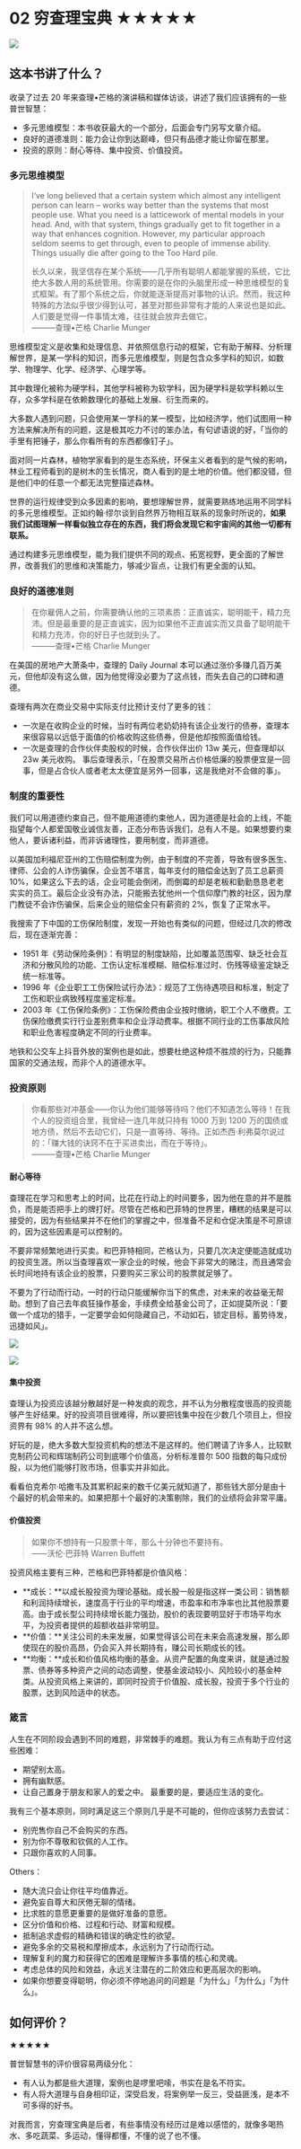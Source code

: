 # 02 穷查理宝典 ★★★★★

![](02%20%E7%A9%B7%E6%9F%A5%E7%90%86%E5%AE%9D%E5%85%B8%20%E2%98%85%E2%98%85%E2%98%85%E2%98%85%E2%98%85/%E6%9C%AA%E5%91%BD%E5%90%8D.002.jpeg)

## 这本书讲了什么？

收录了过去 20 年来查理•芒格的演讲稿和媒体访谈，讲述了我们应该拥有的一些普世智慧：
* 多元思维模型：本书收获最大的一个部分，后面会专门另写文章介绍。
* 良好的道德准则：能力会让你到达巅峰，但只有品德才能让你留在那里。
* 投资的原则：耐心等待、集中投资、价值投资。
 
### 多元思维模型

> I‘ve long believed that a certain system which almost any intelligent person can learn – works way better than the systems that most people use. What you need is a latticework of mental models in your head. And, with that system, things gradually get to fit together in a way that enhances cognition. However, my particular approach seldom seems to get through, even to people of immense ability. Things usually die after going to the Too Hard pile.  
>   
> 长久以来，我坚信存在某个系统——几乎所有聪明人都能掌握的系统，它比绝大多数人用的系统管用。你需要的是在你的头脑里形成一种思维模型的复式框架。有了那个系统之后，你就能逐渐提高对事物的认识。然而，我这种特殊的方法似乎很少得到认可，甚至对那些非常有才能的人来说也是如此。人们要是觉得一件事情太难，往往就会放弃去做它。  
> ———查理•芒格 Charlie Munger  

思维模型定义是收集和处理信息、并依照信息行动的框架，它有助于解释、分析理解世界，是某一学科的知识，而多元思维模型，则是包含众多学科的知识，如数学、物理学、化学、经济学、心理学等。

其中数理化被称为硬学科，其他学科被称为软学科，因为硬学科是软学科赖以生存，众多学科是在依赖数理化的基础上发展、衍生而来的。

大多数人遇到问题，只会使用某一学科的某一模型，比如经济学，他们试图用一种方法来解决所有的问题，这是极其吃力不讨的笨办法，有句谚语说的好，「当你的手里有把锤子，那么你看所有的东西都像钉子」。

面对同一片森林，植物学家看到的是生态系统，环保主义者看到的是气候的影响，林业工程师看到的是树木的生长情况，商人看到的是土地的价值。他们都没错，但是他们中的任意一个都无法完整描述森林。

世界的运行规律受到众多因素的影响，要想理解世界，就需要熟练地运用不同学科的多元思维模型。正如约翰·缪尔谈到自然界万物相互联系的现象时所说的，**如果我们试图理解一样看似独立存在的东西，我们将会发现它和宇宙间的其他一切都有联系。**

通过构建多元思维模型，能为我们提供不同的观点、拓宽视野，更全面的了解世界，改善我们的思维和决策能力，够减少盲点，让我们有更全面的认知。

### 良好的道德准则

> 在你雇佣人之前，你需要确认他的三项素质：正直诚实，聪明能干，精力充沛。但是最重要的是正直诚实，因为如果他不正直诚实而又具备了聪明能干和精力充沛，你的好日子也就到头了。  
> ———查理•芒格 Charlie Munger  

在美国的房地产大萧条中，查理的 Daily Journal 本可以通过涨价多赚几百万美元，但他却没有这么做，因为他觉得没必要为了这点钱，而失去自己的口碑和道德。

查理有两次在商业交易中实际支付比预计支付了更多的钱：
* 一次是在收购企业的时候，当时有两位老奶奶持有该企业发行的债券，查理本来很容易以远低于面值的价格收购这些债券，但是他却按照面值给钱。
* 一次是查理的合作伙伴卖股权的时候，合作伙伴出价 13w 美元，但查理却以 23w 美元收购。
事后查理表示，「在股票交易所占价格低廉的股票便宜是一回事，但是占合伙人或者老太太便宜是另外一回事，这是我绝对不会做的事」。

### 制度的重要性 

我们可以用道德约束自己，但不能用道德约束他人，因为道德是社会的上线，不能指望每个人都爱国敬业诚信友善，正态分布告诉我们，总有人不是。如果想要约束他人，要诉诸利益，而非诉诸理性，要用制度，而非道德。

以美国加利福尼亚州的工伤赔偿制度为例，由于制度的不完善，导致有很多医生、律师、公会的人诈伤骗保，企业苦不堪言，每年支付的赔偿金达到了员工总薪资 10%，如果这么下去的话，企业可能会倒闭，而倒霉的却是老板和勤勤恳恳老老实实的员工。最后企业没有办法，只能搬去犹他州一个信仰摩门教的社区，因为摩门教徒不会诈伤骗保，后来企业的赔偿金只有薪资的 2%，恢复了正常水平。

我搜索了下中国的工伤保险制度，发现一开始也有类似的问题，但经过几次的修改后，现在逐渐完善：
* 1951 年《劳动保险条例》：有明显的制度缺陷，比如覆盖范围窄、缺乏社会互济和分散风险的功能、工伤认定标准模糊、赔偿标准过时、伤残等级鉴定缺乏统一标准等。
* 1996 年《企业职工工伤保险试行办法》：规范了工伤待遇项目和标准，制定了工伤和职业病致残程度鉴定标准。
* 2003 年《工伤保险条例》：工伤保险费由企业按时缴纳，职工个人不缴费。工伤保险缴费实行行业差别费率和企业浮动费率。根据不同行业的工伤事故风险和职业危害程度确定不同的行业费率。

地铁和公交车上抖音外放的案例也是如此，想要杜绝这种烦不胜烦的行为，只能靠国家的交通法规，而非个人的道德水平。

### 投资原则

> 你看那些对冲基金——你认为他们能够等待吗？他们不知道怎么等待！在我个人的投资组合里，我曾经一连几年就只持有 1000 万到 1200 万的国债或地方债，然后不去动它们，只是一直等待、等待。正如杰西·利弗莫尔说过的：「赚大钱的诀窍不在于买进卖出，而在于等待」。  
> ———查理•芒格 Charlie Munger  

#### 耐心等待

查理花在学习和思考上的时间，比花在行动上的时间要多，因为他在意的并不是胜负，而是能否把手上的牌打好。尽管在芒格和巴菲特的世界里，糟糕的结果是可以接受的，因为有些结果并不在他们的掌握之中，但准备不足和仓促决策是不可原谅的，因为这些因素是可以控制的。

不要非常频繁地进行买卖。和巴菲特相同，芒格认为，只要几次决定便能造就成功的投资生涯。所以当查理喜欢一家企业的时候，他会下非常大的赌注，而且通常会长时间地持有该企业的股票，只要购买三家公司的股票就足够了。

不要为了行动而行动，一时的行动只能缓解你当下的焦虑，对未来的收益毫无帮助。想到了自己去年疯狂操作基金，手续费全给基金公司了，正如提莫所说：「要做一个成功的猎手，一定要学会如何隐藏自己，不动如石，锁定目标，蓄势待发，迅捷如风」。

![](https://cdn.jsdelivr.net/gh/CourseRye/courserye.github.io@master/uPic/beemo-teemo-lol-splash-art-league-of-legends-z617.jpg)

![](02%20%E7%A9%B7%E6%9F%A5%E7%90%86%E5%AE%9D%E5%85%B8%20%E2%98%85%E2%98%85%E2%98%85%E2%98%85%E2%98%85/beemo-teemo-lol-splash-art-league-of-legends-z617.jpg)

#### 集中投资

查理认为投资应该越分散越好是一种发疯的观念，并不认为分散程度很高的投资能够产生好结果。好的投资项目很难得，所以要把钱集中投在少数几个项目上，但投资界有 98% 的人并不这么想。

好玩的是，绝大多数大型投资机构的想法不是这样的。他们聘请了许多人，比较默克制药公司和辉瑞制药公司到底哪个价值高，分析标准普尔 500 指数的每只成份股，以为他们能够打败市场，但事实并非如此。

看看伯克希尔·哈撒韦及其累积起来的数千亿美元就知道了，那些钱大部分是由十个最好的机会带来的。如果把那十个最好的决策剔除，我们的业绩将会非常平庸。

#### 价值投资

> 如果你不想持有一只股票十年，那么十分钟也不要持有。  
> ——沃伦·巴菲特 Warren Buffett  

投资风格主要有三种，芒格和巴菲特都是价值风格：
* **成长：**以成长股投资为理论基础。成长股一般是指这样一类公司：销售额和利润持续增长，速度高于行业的平均增速，市盈率和市净率也比其他股票要高。由于成长型公司持续增长能力强劲，股价的表现要明显好于市场平均水平，为投资者提供的超额收益非常明显。
* **价值：**关注公司的未来发展，如果觉得该公司在未来会高速发展，那么即使现在的股价高昂，仍会买入并长期持有，赚公司长期成长的钱。
* **均衡：**成长和价值风格均衡的基金。从资产配置的角度来讲，就是通过股票、债券等多种资产之间的动态调整，使基金波动较小、风险较小的基金种类。从投资风格上来讲的，即同时投资于价值股、成长股，投资于多个行业的股票，达到风险适中的状态。

### 箴言

人生在不同阶段会遇到不同的难题，非常棘手的难题。我认为有三点有助于应付这些困难：
* 期望别太高。
* 拥有幽默感。
* 让自己置身于朋友和家人的爱之中。
最重要的是，要适应生活的变化。

我有三个基本原则，同时满足这三个原则几乎是不可能的，但你应该努力去尝试：
* 别兜售你自己不会购买的东西。
* 别为你不尊敬和钦佩的人工作。
* 只跟你喜欢的人同事。

Others：
* 随大流只会让你往平均值靠近。
* 避免妄自尊大和厌倦无聊的情绪。
* 比求胜的意愿更重要的是做好准备的意愿。
* 区分价值和价格、过程和行动、财富和规模。
* 抵制追求虚假的精确和错误的确定性的欲望。
* 避免多余的交易税和摩擦成本，永远别为了行动而行动。
* 理解复利的魔力和获得它的困难是理解许多事情的核心和灵魂。
* 考虑总体的风险和效益，永远关注潜在的二阶效应和更高层次的影响。
* 如果你想要变得聪明，你必须不停地追问的问题是「为什么」「为什么」「为什么」。

## 如何评价？

★★★★★

普世智慧书的评价很容易两级分化：
* 有人认为都是些大道理，案例也是啰里吧嗦，书实在是名不符实。
* 有人将大道理与自身相印证，深受启发，将案例举一反三，受益匪浅，是本不可多得的好书。

对我而言，穷查理宝典是后者，有些事情没有经历过是难以感悟的，就像多喝热水、多吃蔬菜、多运动，懂得都懂，不懂的说了也不懂。